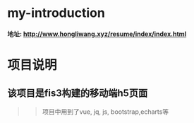 # my-introduction
#### 地址:  http://www.hongliwang.xyz/resume/index/index.html
项目说明
====
该项目是fis3构建的移动端h5页面
----
>> 项目中用到了vue, jq, js, bootstrap,echarts等 


